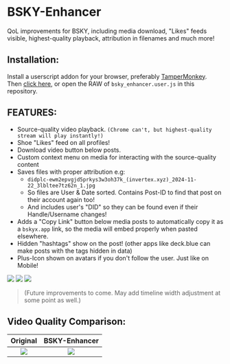 # BSKY-Enhancer
QoL improvements for BSKY, including media download, "Likes" feeds visible, highest-quality playback, attribution in filenames and much more!

## Installation:
Install a userscript addon for your browser, preferably [TamperMonkey](https://www.tampermonkey.net/).</br>
Then [click here](https://github.com/Invertex/BSKY-Enhancer/raw/main/bsky_enhancer.user.js), or open the RAW of `bsky_enhancer.user.js` in this repository.

## FEATURES:
- Source-quality video playback. `(Chrome can't, but highest-quality stream will play instantly!)`
- Shoe "Likes" feed on all profiles!
- Download video button below posts.
- Custom context menu on media for interacting with the source-quality content
- Saves files with proper attribution e.g:
  - `didplc-ewm2epvgjd5prkys3w3oh37k_(invertex.xyz)_2024-11-22_3lbltee7tz62n_1.jpg`
  - So files are User & Date sorted. Contains Post-ID to find that post on their account again too!
  - And includes user's "DID" so they can be found even if their Handle/Username changes!
- Adds a "Copy Link" button below media posts to automatically copy it as a `bskyx.app` link, so the media will embed properly when pasted elsewhere.
- Hidden "hashtags" show on the post! (other apps like deck.blue can make posts with the tags hidden in data)
- Plus-Icon shown on avatars if you don't follow the user. Just like on Mobile!

![](https://i.imgur.com/PylWOw3.png)
![](https://i.imgur.com/nv8k9dV.png)
[<img src="https://i.imgur.com/keJqWPD.png">](https://bsky.app/profile/invertex.xyz/post/3lig6enxj6s2d)
>(Future improvements to come. May add timeline width adjustment at some point as well.)


## Video Quality Comparison:
Original           |  BSKY-Enhancer
:-------------------------:|:-------------------------:
![](https://i.imgur.com/zjKzXNr.png)  |  ![](https://i.imgur.com/1kc1nbE.png)
